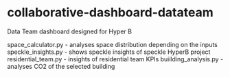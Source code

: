 # collaborative-dashboard-datateam

Data Team dashboard designed for Hyper B 

space_calculator.py - analyses space distribution depending on the inputs
speckle_insights.py - shows speckle insights of speckle HyperB project
residential_team.py - insights of residential team KPIs
buiilding_analysis.py - analyses CO2 of the selected building
